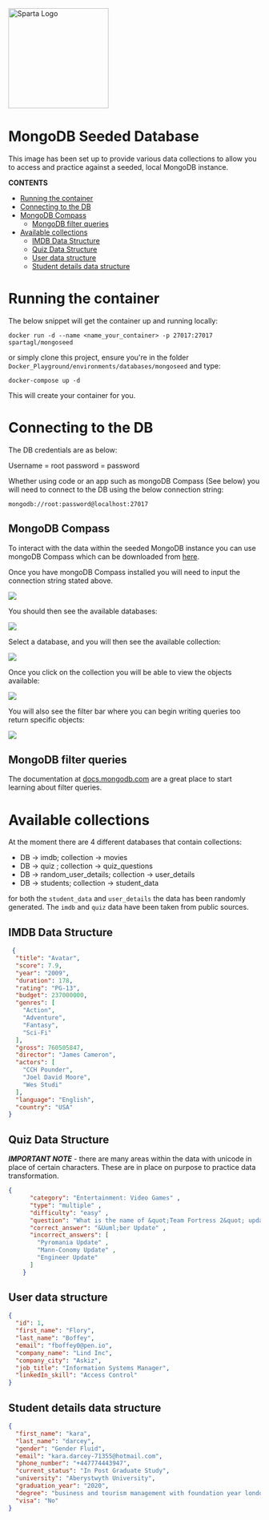<img src="https://boolerang.co.uk/wp-content/uploads/job-manager-uploads/company_logo/2018/04/SG-Logo-Black.png" alt="Sparta Logo" width="200"/>

# MongoDB Seeded Database

This image has been set up to provide various data collections to allow you to access and practice against a seeded, local MongoDB instance.


**CONTENTS**
* [Running the container](#running-the-container)
* [Connecting to the DB](#connecting-to-the-db)
* [MongoDB Compass](#mongodb-compass)
  * [MongoDB filter queries](#mongodb-filter-queries)
* [Available collections](#available-collections)
  * [IMDB Data Structure](#imdb-data-structure)
  * [Quiz Data Structure](#quiz-data-structure)
  * [User data structure](#user-data-structure)
  * [Student details data structure](#student-details-data-structure)



# Running the container

The below snippet will get the container up and running locally:

`docker run -d --name <name_your_container> -p 27017:27017 spartagl/mongoseed`

or simply clone this project, ensure you're in the folder `Docker_Playground/environments/databases/mongoseed` and type:

`docker-compose up -d` 

This will create your container for you.

# Connecting to the DB

The DB credentials are as below:

Username = root
password = password

Whether using code or an app such as mongoDB Compass (See below) you will need to connect to the DB using the below connection string:

`mongodb://root:password@localhost:27017`

## MongoDB Compass

To interact with the data within the seeded MongoDB instance you can use mongoDB Compass which can be downloaded from [here](https://www.mongodb.com/try/download/compass).

Once you have mongoDB Compass installed you will need to input the connection string stated above.

![](img/mongoDB_conn.png)

You should then see the available databases:

![](img/mongoDB_dbs.png)

Select a database, and you will then see the available collection:

![](img/collection.png)

Once you click on the collection you will be able to view the objects available:

![](img/data.png)

You will also see the filter bar where you can begin writing queries too return specific objects:

![](img/filter.png)

## MongoDB filter queries
The documentation at [docs.mongodb.com](https://docs.mongodb.com/compass/current/query/filter/) are a great place to start learning about filter queries.

# Available collections
At the moment there are 4 different databases that contain collections:
* DB -> imdb; collection -> movies
* DB -> quiz ; collection -> quiz_questions
* DB -> random_user_details; collection -> user_details
* DB -> students; collection -> student_data

for both the `student_data` and `user_details` the data has been randomly generated. The `imdb` and `quiz` data have been taken from public sources.


## IMDB Data Structure

```json
 {
  "title": "Avatar",
  "score": 7.9,
  "year": "2009",
  "duration": 178,
  "rating": "PG-13",
  "budget": 237000000,
  "genres": [
    "Action",
    "Adventure",
    "Fantasy",
    "Sci-Fi"
  ],
  "gross": 760505847,
  "director": "James Cameron",
  "actors": [
    "CCH Pounder",
    "Joel David Moore",
    "Wes Studi"
  ],
  "language": "English",
  "country": "USA"
}
```

## Quiz Data Structure
***IMPORTANT NOTE*** - there are many areas within the data with unicode in place of certain characters. These are in place on purpose to practice data transformation. 
```json
{
      "category": "Entertainment: Video Games" ,
      "type": "multiple" ,
      "difficulty": "easy" ,
      "question": "What is the name of &quot;Team Fortress 2&quot; update, in which it became Free-to-play?" ,
      "correct_answer": "&Uuml;ber Update" ,
      "incorrect_answers": [
        "Pyromania Update" ,
        "Mann-Conomy Update" ,
        "Engineer Update"
      ]
    }
```

## User data structure

```json
{
  "id": 1,
  "first_name": "Flory",
  "last_name": "Boffey",
  "email": "fboffey0@pen.io",
  "company_name": "Lind Inc",
  "company_city": "Askiz",
  "job_title": "Information Systems Manager",
  "linkedIn_skill": "Access Control"
}
```

## Student details data structure

```json
{
  "first_name": "kara",
  "last_name": "darcey",
  "gender": "Gender Fluid",
  "email": "kara.darcey-71355@hotmail.com",
  "phone_number": "+447774443947",
  "current_status": "In Post Graduate Study",
  "university": "Aberystwyth University",
  "graduation_year": "2020",
  "degree": "business and tourism management with foundation year london",
  "visa": "No"
}
```
